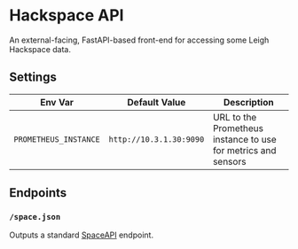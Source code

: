 # Hackspace API

An external-facing, FastAPI-based front-end for accessing some Leigh Hackspace data.

## Settings

| Env Var               | Default Value           | Description                                                   |
| --------------------- | ----------------------- | ------------------------------------------------------------- |
| `PROMETHEUS_INSTANCE` | `http://10.3.1.30:9090` | URL to the Prometheus instance to use for metrics and sensors |

## Endpoints

### `/space.json`

Outputs a standard [SpaceAPI](https://spaceapi.io) endpoint.